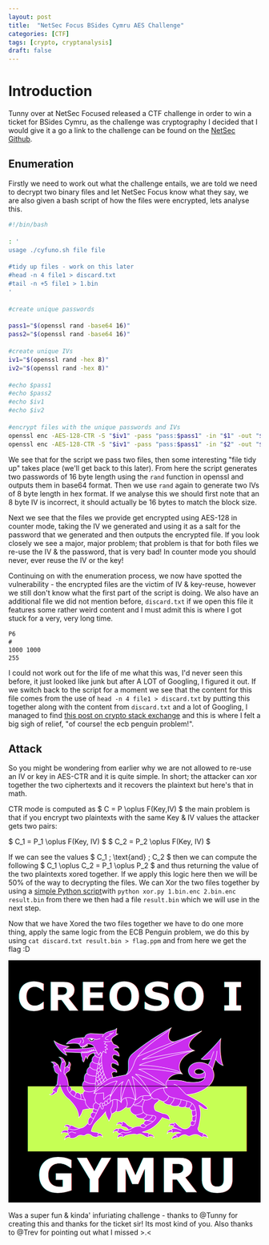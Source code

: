 ```yaml
---
layout: post
title:  "NetSec Focus BSides Cymru AES Challenge"
categories: [CTF]
tags: [crypto, cryptanalysis]
draft: false
---
```


# Introduction

Tunny over at NetSec Focused released a CTF challenge in order to win a ticket for BSides Cymru, as the challenge was cryptography I decided that I would give it a go a link to the challenge can be found on the [NetSec Github](https://github.com/NetSec-Focus/bsides-cymru-ctf).

## Enumeration

Firstly we need to work out what the challenge entails, we are told we need to decrypt two binary files and let NetSec Focus know what they say, we are also given a bash script of how the files were encrypted, lets analyse this.

```bash
#!/bin/bash

: '
usage ./cyfuno.sh file file

#tidy up files - work on this later
#head -n 4 file1 > discard.txt
#tail -n +5 file1 > 1.bin
'

#create unique passwords

pass1="$(openssl rand -base64 16)"
pass2="$(openssl rand -base64 16)"

#create unique IVs
iv1="$(openssl rand -hex 8)"
iv2="$(openssl rand -hex 8)"

#echo $pass1
#echo $pass2
#echo $iv1
#echo $iv2

#encrypt files with the unique passwords and IVs
openssl enc -AES-128-CTR -S "$iv1" -pass "pass:$pass1" -in "$1" -out "$1.enc"
openssl enc -AES-128-CTR -S "$iv1" -pass "pass:$pass1" -in "$2" -out "$2.enc"
```

We see that for the script we pass two files, then some interesting "file tidy up" takes place (we'll get back to this later). From here the script generates two passwords of 16 byte length using the `rand` function in openssl and outputs them in base64 format. Then we use `rand` again to generate two IVs of 8 byte length in hex format. If we analyse this we should first note that an 8 byte IV is incorrect, it should actually be 16 bytes to match the block size.

Next we see that the files we provide get encrypted using AES-128 in counter mode, taking the IV we generated and using it as a salt for the password that we generated and then outputs the encrypted file. If you look closely we see a major, major problem; that problem is that for both files we re-use the IV & the password, that is very bad! In counter mode you should never, ever reuse the IV or the key!

Continuing on with the enumeration process, we now have spotted the vulnerability - the encrypted files are the victim of IV & key-reuse, however we still don't know what the first part of the script is doing. We also have an additional file we did not mention before, `discard.txt` if we open this file it features some rather weird content and I must admit this is where I got stuck for a very, very long time.

```
P6
# 
1000 1000
255
```

I could not work out for the life of me what this was, I'd never seen this before, it just looked like junk but after A LOT of Googling, I figured it out. If we switch back to the script for a moment we see that the content for this file comes from the use of `head -n 4 file1 > discard.txt` by putting this together along with the content from `discard.txt` and a lot of Googling, I managed to find [this post on crypto stack exchange](https://crypto.stackexchange.com/questions/63145/variation-on-the-ecb-penguin-problem?rq=1) and this is where I felt a big sigh of relief, "of course! the ecb penguin problem!".

## Attack

So you might be wondering from earlier why we are not allowed to re-use an IV or key in AES-CTR and it is quite simple. In short; the attacker can xor together the two ciphertexts and it recovers the plaintext but here's that in math.

CTR mode is computed as $ C = P \oplus F(Key,IV) $ the main problem is that if you encrypt two plaintexts with the same Key & IV values the attacker gets two pairs:

$ C_1 = P_1 \oplus F(Key, IV) $
$ C_2 = P_2 \oplus F(Key, IV) $

If we can see the values $ C_1 \; \text{and} \; C_2 $ then we can compute the following $ C_1 \oplus C_2 = P_1 \oplus P_2 $ and thus returning the value of the two plaintexts xored together. If we apply this logic here then we will be 50% of the way to decrypting the files. We can Xor the two files together by using a [simple Python script](https://www.megabeets.net/xor-files-python/)with `python xor.py 1.bin.enc 2.bin.enc result.bin` from there we then had a file `result.bin` which we will use in the next step.

Now that we have Xored the two files together we have to do one more thing, apply the same logic from the ECB Penguin problem, we do this by using `cat discard.txt result.bin > flag.ppm` and from here we get the flag :D

![Flag](../../assets/images/NetSecFocus-CTF/flag.PNG)

Was a super fun & kinda' infuriating challenge - thanks to @Tunny for creating this and thanks for the ticket sir! Its most kind of you. Also thanks to @Trev for pointing out what I missed >.<
